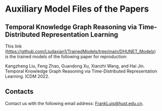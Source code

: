 # Auxiliary Model Files of the Papers

## Temporal Knowledge Graph Reasoning via Time-Distributed Representation Learning

This link (https://github.com/Liudaxian1/TrainedModels/tree/main/DHUNET_Models) is the trained models of the following paper for reproduction:

Kangzheng Liu, Feng Zhao, Guandong Xu, Xianzhi Wang, and Hai Jin. Temporal Knowledge Graph Reasoning via Time-Distributed Representation Learning. ICDM 2022.

## Contacts

Contact us with the following email address: FrankLuis@hust.edu.cn.
